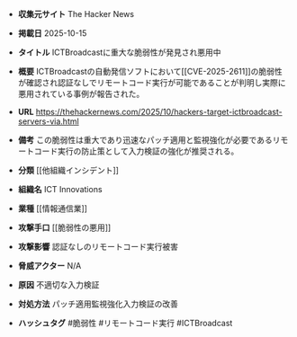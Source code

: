 - **収集元サイト**
The Hacker News

- **掲載日**
2025-10-15

- **タイトル**
ICTBroadcastに重大な脆弱性が発見され悪用中

- **概要**
ICTBroadcastの自動発信ソフトにおいて[[CVE-2025-2611]]の脆弱性が確認され認証なしでリモートコード実行が可能であることが判明し実際に悪用されている事例が報告された。

- **URL**
https://thehackernews.com/2025/10/hackers-target-ictbroadcast-servers-via.html

- **備考**
この脆弱性は重大であり迅速なパッチ適用と監視強化が必要であるリモートコード実行の防止策として入力検証の強化が推奨される。

- **分類**
[[他組織インシデント]]

- **組織名**
ICT Innovations

- **業種**
[[情報通信業]]

- **攻撃手口**
[[脆弱性の悪用]]

- **攻撃影響**
認証なしのリモートコード実行被害

- **脅威アクター**
N/A

- **原因**
不適切な入力検証

- **対処方法**
パッチ適用監視強化入力検証の改善

- **ハッシュタグ**
#脆弱性 #リモートコード実行 #ICTBroadcast
